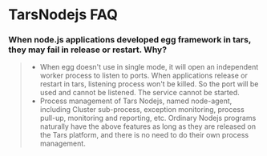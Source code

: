 # TarsNodejs FAQ

### When node.js applications developed egg framework in tars, they may fail in release or restart. Why?

> * When egg doesn't use in single mode, it will open an independent worker process to listen to ports. When applications release or restart in tars, listening process won't be killed. So the port will be used and cannot be listened. The service cannot be started. 
> * Process management of Tars Nodejs, named node-agent, including Cluster sub-process, exception monitoring, process pull-up, monitoring and reporting, etc. Ordinary Nodejs programs naturally have the above features as long as they are released on the Tars platform, and there is no need to do their own process management.


